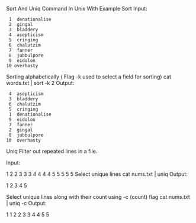 Sort And Uniq Command In Unix With Example
Sort
Input:

     1	denationalise
     2	gingal
     3	bladdery
     4	asepticism
     5	cringing
     6	chalutzim
     7	fanner
     8	jubbulpore
     9	eidolon
    10 overhasty
Sorting alphabetically ( Flag -k used to select a field for sorting)
cat words.txt | sort -k 2
Output:

     4	asepticism
     3	bladdery
     6	chalutzim
     5	cringing
     1	denationalise
     9	eidolon
     7	fanner
     2	gingal
     8	jubbulpore
    10	overhasty
Uniq
Filter out repeated lines in a file.

Input:

1
2
2
3
3
3
4
4
4
4
5
5
5
5
5
Select unique lines
cat nums.txt | uniq
Output:

1
2
3
4
5

Select unique lines along with their count using -c (count) flag
cat nums.txt | uniq -c
Output:

   1 1
   2 2
   3 3
   4 4
   5 5